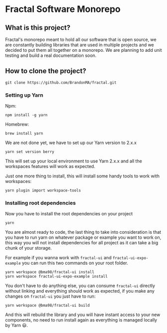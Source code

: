 # Fractal Software Monorepo

## What is this project?

Fractal's monorepo meant to hold all our software that is open source, we are constantly building libraries that are used in multiple projects and we decided to put them all together on a monorepo. We are planning to add unit testing and build a real documentation soon.

## How to clone the project?

```
git clone https://github.com/BrandonMA/fractal.git
```

### Setting up Yarn

Npm:

```
npm install -g yarn
```

Homebrew:

```
brew install yarn
```

We are not done yet, we have to set up our Yarn version to 2.x.x

```
yarn set version berry
```

This will set up your local environment to use Yarn 2.x.x and all the workspaces features will work as expected.

Just one more thing to install, this will install some handy tools to work with workspaces:

```
yarn plugin import workspace-tools
```

### Installing root dependencies

Now you have to install the root dependencies on your project

```
yarn
```

You are almost ready to code, the last thing to take into consideration is that you have to run yarn on whatever package or example you want to work on, this way you will not install dependencies for all project as it can take a big chunk of your storage.

For example if you wanna work with `fractal-ui` and `fractal-ui-expo-example` you can run this two commands on your root folder.

```
yarn workspace @bma98/fractal-ui install
yarn workspace fractal-ui-expo-example install
```

You don't have to do anything else, you can consume `fractal-ui` directly without linking and everything should work as expected, if you make any changes on `fractal-ui` you just have to run:

```
yarn workspace @bma98/fractal-ui build
```

And this will rebuild the library and you will have instant access to your new components, no need to run install again as everything is managed locally by Yarn 😃.
